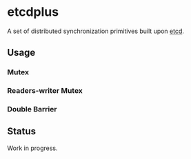 # etcdplus

A set of distributed synchronization primitives built upon [etcd](https://github.com/coreos/etcd).

## Usage

### Mutex

### Readers-writer Mutex

### Double Barrier

## Status

Work in progress.
